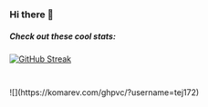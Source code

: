 ### Hi there 👋
##### Check out these cool stats:
[![GitHub Streak](https://streak-stats.demolab.com?user=tej172&theme=highcontrast&card_width=500)](https://git.io/streak-stats)

<div align="Left">
<p><p>
  <picture>
  <source
    srcset="https://streak-stats.demolab.com?user=tej172&theme=highcontrast&card_width=500"
    media="(prefers-color-scheme: dark)"
  />
  <img />
  </picture>
</div>
<!--
![My Github Stats](https://github-readme-stats.vercel.app/api?username=benjababe&count_private=true&show_icons=true&theme=dark)
![My Github Stats](https://github-readme-stats.vercel.app/api?username=tej172&count_private=true&show_icons=true&theme=dark)
![](https://komarev.com/ghpvc/?username=Benjababe)
[![Top Langs](https://github-readme-stats.vercel.app/api/top-langs/?username=tej172)](https://github.com/anuraghazra/github-readme-stats)
-->
<div align="Left">
<p><p>
  <picture>
  <source
    srcset="https://komarev.com/ghpvc/?username=tej172"
    media="(prefers-color-scheme: dark)"
  />
  <img />
  </picture>
</div>
![](https://komarev.com/ghpvc/?username=tej172)

<div align="Left">
<p><p>
  <picture>
  <source
    srcset="https://github-readme-stats.vercel.app/api/top-langs/?username=tej172&hide=Jupyter%20Notebook%2chtml&layout=compact&theme=dark#gh-dark-mode-only"
    media="(prefers-color-scheme: dark)"
  />
  <img />
  </picture>
</div>


<!--
**tej172/tej172** is a ✨ _special_ ✨ repository because its `README.md` (this file) appears on your GitHub profile.

Here are some ideas to get you started:

- 🔭 I’m currently working on ...
- 🌱 I’m currently learning ...
- 👯 I’m looking to collaborate on ...
- 🤔 I’m looking for help with ...
- 💬 Ask me about ...
- 📫 How to reach me: ...
- 😄 Pronouns: ...
- ⚡ Fun fact: ...

<a href="https://git.io/streak-stats"><img src="https://streak-stats.demolab.com?user=tej172&theme=dark&card_width=500" alt="GitHub Streak" /></a>
-->





















<!-- 
<h2>📊 Git Stats:</h2>
<div align="center">
  
  <picture>
  <source
    srcset="https://github-readme-stats.vercel.app/api?username=BoonHianLim&show_icons=true&theme=radical&rank_icon=github"
    media="(prefers-color-scheme: dark)"
  />
  <source
    srcset="https://github-readme-stats.vercel.app/api?username=BoonHianLim&show_icons=true&theme=default&rank_icon=github"
    media="(prefers-color-scheme: light), (prefers-color-scheme: no-preference)"
  />
  <img />
  </picture>
</div>

<h2>💻 Tech Stack:</h2>
<table align="center">
  <tr align="center">
    <th>Type</th>
    <th>Language / Frameworks</th>
  </tr>
  
  <tr align="center">
    <td>Web Development</td>
    <td>
      <a href="https://www.typescriptlang.org/"><img src="https://img.shields.io/badge/typescript-black?style=for-the-badge&logo=typescript&logoColor=white" /></a>
      <a href="https://developer.mozilla.org/en-US/docs/Web/JavaScript"><img src="https://img.shields.io/badge/javascript-black?style=for-the-badge&logo=javascript&logoColor=%23F7DF1E" /></a>
      <a href="https://developer.mozilla.org/en-US/docs/Learn/Getting_started_with_the_web/HTML_basics"><img src="https://img.shields.io/badge/html5-black?style=for-the-badge&logo=html5&logoColor=white" /></a>
      <a href="https://react.dev/"><img src="https://img.shields.io/badge/react-black?style=for-the-badge&logo=react&logoColor=%2361DAFB" /></a>
    </td>
  </tr>

  <tr align="center">
    <td>Mobile App Development</td>
    <td>
      <a href="https://reactnative.dev/"><img src="https://img.shields.io/badge/react_native-black?style=for-the-badge&logo=react&logoColor=%2361DAFB" /></a>
      <a href="https://docs.expo.dev/get-started/expo-go/"><img src="https://img.shields.io/badge/expo-black?style=for-the-badge&logo=expo&logoColor=#D04A37" /></a>
      <a href="https://dart.dev/"><img src="https://img.shields.io/badge/dart-black?style=for-the-badge&logo=dart&logoColor=white" /></a>
      <a href="https://flutter.dev/"><img src="https://img.shields.io/badge/Flutter-black?style=for-the-badge&logo=Flutter&logoColor=white" /></a>
    </td>
  </tr>
  
  <tr align="center">
    <td>Software Development</td>
    <td>
      <a href="https://www.java.com/"><img src="https://img.shields.io/badge/java-black?style=for-the-badge&logo=openjdk&logoColor=white" /></a>
      <a href="https://en.wikipedia.org/wiki/C_(programming_language)"><img src="https://img.shields.io/badge/c-black?style=for-the-badge&logo=c&logoColor=white" /></a>
      <a href="https://en.wikipedia.org/wiki/C%2B%2B"><img src="https://img.shields.io/badge/c++-black?style=for-the-badge&logo=c%2B%2B&logoColor=white" /></a>
    </td>
  </tr>

  <tr align="center">
    <td>UI Prototyping</td>
    <td>
      <a href="https://www.figma.com/"><img src="https://img.shields.io/badge/figma-black?style=for-the-badge&logo=figma&logoColor=white" /></a>
      <a href="https://www.gimp.org/"><img src="https://img.shields.io/badge/GIMP-black?style=for-the-badge&logo=gimp&logoColor=white" /></a>
    </td>
  </tr>

  <tr align="center">
    <td>Cloud Architecture</td>
    <td>
      <a href="https://cloud.google.com/"><img src="https://img.shields.io/badge/Google_Cloud-black?style=for-the-badge&logo=google-cloud&logoColor=white" /></a>
      <a href="https://cloud.google.com/bigquery"><img src="https://img.shields.io/badge/bigquery-black.svg?style=for-the-badge&logo=data:image/jpeg%2bxml;base64,%2F9j%2F4AAQSkZJRgABAQEASABIAAD%2F2wBDAP%2F%2F%2F%2F%2F%2F%2F%2F%2F%2F%2F%2F%2F%2F%2F%2F%2F%2F%2F%2F%2F%2F%2F%2F%2F%2F%2F%2F%2F%2F%2F%2F%2F%2F%2F%2F%2F%2F%2F%2F%2F%2F%2F%2F%2F%2F%2F%2F%2F%2F%2F%2F%2F%2F%2F%2F%2F%2F%2F%2F%2F%2F%2F%2F%2F%2F%2F%2F%2F%2F%2F%2F%2F%2F%2F%2F%2F%2F%2F%2F%2F%2F%2F%2F%2F%2F2wBDAf%2F%2F%2F%2F%2F%2F%2F%2F%2F%2F%2F%2F%2F%2F%2F%2F%2F%2F%2F%2F%2F%2F%2F%2F%2F%2F%2F%2F%2F%2F%2F%2F%2F%2F%2F%2F%2F%2F%2F%2F%2F%2F%2F%2F%2F%2F%2F%2F%2F%2F%2F%2F%2F%2F%2F%2F%2F%2F%2F%2F%2F%2F%2F%2F%2F%2F%2F%2F%2F%2F%2F%2F%2F%2F%2F%2F%2F%2F%2F%2F%2F%2F%2F%2F%2F%2FwgARCAAbABoDAREAAhEBAxEB%2F8QAFwABAQEBAAAAAAAAAAAAAAAAAAECA%2F%2FEABQBAQAAAAAAAAAAAAAAAAAAAAD%2F2gAMAwEAAhADEAAAAYUhDQBk0CmAAdD%2FxAAUEAEAAAAAAAAAAAAAAAAAAABA%2F9oACAEBAAEFAgf%2FxAAUEQEAAAAAAAAAAAAAAAAAAABA%2F9oACAEDAQE%2FAQf%2FxAAUEQEAAAAAAAAAAAAAAAAAAABA%2F9oACAECAQE%2FAQf%2FxAAUEAEAAAAAAAAAAAAAAAAAAABA%2F9oACAEBAAY%2FAgf%2FxAAcEAABBAMBAAAAAAAAAAAAAAABABARUSFBYfD%2F2gAIAQEAAT8hFlSKXQx0ox60NsFlocN%2F%2F9oADAMBAAIAAwAAABCCCCAQQCD%2FxAAUEQEAAAAAAAAAAAAAAAAAAABA%2F9oACAEDAQE%2FEAf%2FxAAUEQEAAAAAAAAAAAAAAAAAAABA%2F9oACAECAQE%2FEAf%2FxAAmEAACAQIFAgcAAAAAAAAAAAABETEAECFBUXGRYcGBobHR4fDx%2F9oACAEBAAE%2FEAAHB9z9qyIeHp80QCOQWBkInyFbDafCgSHptjYgQAcCI7flKDCbecuImlgQCznv206U2h4vgI3t%2F9k%3D&logoColor=white" /></a>
      <a href="https://cloud.google.com/functions"><img src="https://img.shields.io/badge/cloud_functions-black.svg?style=for-the-badge&logoColor=white&logo=data:image/jpeg%2bxml;base64,%2F9j%2F4AAQSkZJRgABAQEASABIAAD%2F2wBDAAMCAgMCAgMDAwMEAwMEBQgFBQQEBQoHBwYIDAoMDAsKCwsNDhIQDQ4RDgsLEBYQERMUFRUVDA8XGBYUGBIUFRT%2F2wBDAQMEBAUEBQkFBQkUDQsNFBQUFBQUFBQUFBQUFBQUFBQUFBQUFBQUFBQUFBQUFBQUFBQUFBQUFBQUFBQUFBQUFBT%2FwgARCAANABADAREAAhEBAxEB%2F8QAFwAAAwEAAAAAAAAAAAAAAAAAAAEFBv%2FEABQBAQAAAAAAAAAAAAAAAAAAAAD%2F2gAMAwEAAhADEAAAAcyIlAf%2FxAAZEAEAAgMAAAAAAAAAAAAAAAAFAgMEBgf%2F2gAIAQEAAQUC3k1BBTRzkD0%2Bn4ULbuYYUKrv%2F8QAFBEBAAAAAAAAAAAAAAAAAAAAIP%2FaAAgBAwEBPwEf%2F8QAFBEBAAAAAAAAAAAAAAAAAAAAIP%2FaAAgBAgEBPwEf%2F8QAIhAAAgIABQUBAAAAAAAAAAAAAQIDBQAEESEiEzFRcZGh%2F9oACAEBAAY%2FApaasycIqqowRRogUFWl005Hfkx%2FAT5xFT2eThNVameKRHCks0WuvIb8WH6SPOKu%2BUspt8usrQHfpkInY%2BiPmLS9YszVGXMqQDbqEo%2Fc%2BgfuP%2F%2FEABoQAQEAAwEBAAAAAAAAAAAAAAERADFRQSH%2F2gAIAQEAAT8hAQO7%2BitsLGOwwbxb3gQssJWGww3JzQfCRKcW0%2BwXMrIOkYcWw%2BR%2F%2F9oADAMBAAIAAwAAABAaT%2F%2FEABQRAQAAAAAAAAAAAAAAAAAAACD%2F2gAIAQMBAT8QH%2F%2FEABYRAAMAAAAAAAAAAAAAAAAAAAABEP%2FaAAgBAgEBPxAV%2F8QAFxABAQEBAAAAAAAAAAAAAAAAAREhAP%2FaAAgBAQABPxAFblcPY8WsDKtT45M9Xi1gbAJNhiyARgRLoQ8kXRI8ogiBBuhHz%2F%2FZ" /></a>
      <a href="https://cloud.google.com/storage"><img src="https://img.shields.io/badge/google_cloud_storage-black.svg?style=for-the-badge&logoColor=white&logo=data:image/jpeg%2bxml;base64,%2F9j%2F4AAQSkZJRgABAQIAdgB2AAD%2F2wBDAAMCAgMCAgMDAwMEAwMEBQgFBQQEBQoHBwYIDAoMDAsKCwsNDhIQDQ4RDgsLEBYQERMUFRUVDA8XGBYUGBIUFRT%2F2wBDAQMEBAUEBQkFBQkUDQsNFBQUFBQUFBQUFBQUFBQUFBQUFBQUFBQUFBQUFBQUFBQUFBQUFBQUFBQUFBQUFBQUFBT%2FwgARCAATAB8DAREAAhEBAxEB%2F8QAGgAAAgIDAAAAAAAAAAAAAAAABAUABgMHCP%2FEABgBAQEAAwAAAAAAAAAAAAAAAAADAQIE%2F9oADAMBAAIQAxAAAAHqEzAVppa6L%2BS5YFWderrcuWz8hr%2FOP%2F%2FEABwQAAEEAwEAAAAAAAAAAAAAAAQAAwUGAQISFv%2FaAAgBAQABBQJhhthnnCNy7oIIzvJxAlPBFE8uGjYIEEXzUZaYSvmPGwPeV3lXmTJhKn%2F%2FxAAcEQACAgMBAQAAAAAAAAAAAAABAgADEBIxICP%2F2gAIAQMBAT8Bw%2BwU69lJcp9O5dgiljKrRcuw8cn%2FxAAeEQACAgICAwAAAAAAAAAAAAABAwIEABEQEyAhQf%2FaAAgBAgEBPwHhIgWAMOhlqKYt0g7HKll0wuP3LNc1mdcvAkn2c%2F%2FEACcQAAIBAwMDAwUAAAAAAAAAAAECAwAEEQUSMSEiURCR0hMkM3GV%2F9oACAEBAAY%2FAo4441jjRQqqowAK4qVreNXnA7VPmvp6raxOWPdFIgIPXpkVDCs1%2FtjQIPv5hwPAbHtX5tQ%2Foz%2FOpJ3l1EqgyQuoT%2FOnBk1GOOQ4Ia9lfg%2BGJB9q024mffLLbRu7Y5JUZ9b25snEE0WzYwUHGXUcH91%2F%2F8QAHxABAAICAgIDAAAAAAAAAAAAAQARITFBYVGREHGB%2F9oACAEBAAE%2FIQLQHCKADQToep4sSawswxA4FLZsPUZfXNcAwxrQDwHxCtvfjWUvfVkRenja%2FGYQDYLUqMGXid8UKWz6mEu0ayYE0uJ%2F%2F9oADAMBAAIAAwAAABAQsBqQH%2F%2FEABoRAQADAAMAAAAAAAAAAAAAAAEAEBEgMUH%2F2gAIAQMBAT8QppHfEHIy3WkQieHAAYT%2FxAAdEQEAAgICAwAAAAAAAAAAAAABABEQMSFBUWGR%2F9oACAECAQE%2FEMWal5TxHWg%2Fe8vYCq51G6ClNnvOojZbP%2F%2FEABwQAQEAAwEAAwAAAAAAAAAAAAERACExQWHw8f%2FaAAgBAQABPxAIBDHw8AAACAAZ%2BKxESWc8w7PllLJTI2SGXgFBAPEOnN6zlFi4ONH4AAxGugQCjwIOvusRgAM5WUu6C0gJ53lf8oURgAugM%2BsMTAQiIjkH5NGKUtLtdpuOf%2F%2FZ" /></a>
    </td>
  </tr>
  
  <tr align="center">
    <td>Database</td>
    <td>
      <a href="https://firebase.google.com/"><img src="https://img.shields.io/badge/firebase-black?style=for-the-badge&logo=firebase" /></a>
      <a href="https://www.mongodb.com/"><img src="https://img.shields.io/badge/MongoDB-black?style=for-the-badge&logo=mongodb&logoColor=white" /></a>
    </td>
  </tr>

  <tr align="center">
    <td>Software Testing</td>
    <td>
      <a href="https://jestjs.io/"><img src="https://img.shields.io/badge/-jest-black?style=for-the-badge&logo=jest&logoColor=white" /></a>
      <a href="https://testing-library.com/"><img src="https://img.shields.io/badge/-TestingLibrary-black?style=for-the-badge&logo=testing-library&logoColor=white" /></a>
    </td>
  </tr>
  
  <tr align="center">
    <td>Package Management</td>
    <td>
      <a href="https://yarnpkg.com/"><img src="https://img.shields.io/badge/yarn-black?style=for-the-badge&logo=yarn&logoColor=white" /></a>
      <a href="https://python-poetry.org/"><img src="https://img.shields.io/badge/-poetry-black?style=for-the-badge&logo=poetry" /></a>
    </td>
  </tr>
  
  <tr align="center">
    <td>Data Science/AI</td>
    <td>
      <a href="https://www.python.org/"><img src="https://img.shields.io/badge/python-black?style=for-the-badge&logo=python&logoColor=ffdd54" /></a>
    </td>
  </tr>

</table>

<div align="center">
<p><p>
  <picture>
  <source
    srcset="https://github-readme-stats.vercel.app/api/top-langs/?username=BoonHianLim&hide=Jupyter%20Notebook%2chtml&layout=compact&theme=dark#gh-dark-mode-only"
    media="(prefers-color-scheme: dark)"
  />
  <source
    srcset="https://github-readme-stats.vercel.app/api/top-langs/?username=BoonHianLim&hide=Jupyter%20Notebook%2chtml&layout=compact&theme=default#gh-light-mode-only"
    media="(prefers-color-scheme: light), (prefers-color-scheme: no-preference)"
  />
  <img />
  </picture>
</div>
-->

